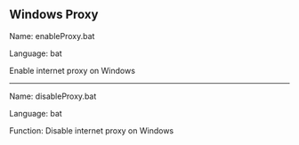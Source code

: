 ## Windows Proxy

Name: enableProxy.bat

Language: bat

Enable internet proxy on Windows

---

Name: disableProxy.bat

Language: bat

Function: Disable internet proxy on Windows
